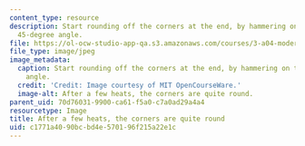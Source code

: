```yaml
---
content_type: resource
description: Start rounding off the corners at the end, by hammering on them at a
  45-degree angle.
file: https://ol-ocw-studio-app-qa.s3.amazonaws.com/courses/3-a04-modern-blacksmithing-and-physical-metallurgy-fall-2008/c1771a4090bcbd4e570196f215a22e1c_054.jpg
file_type: image/jpeg
image_metadata:
  caption: Start rounding off the corners at the end, by hammering on them at a 45-degree
    angle.
  credit: 'Credit: Image courtesy of MIT OpenCourseWare.'
  image-alt: After a few heats, the corners are quite round.
parent_uid: 70d76031-9900-ca61-f5a0-c7a0ad29a4a4
resourcetype: Image
title: After a few heats, the corners are quite round
uid: c1771a40-90bc-bd4e-5701-96f215a22e1c
---
```

